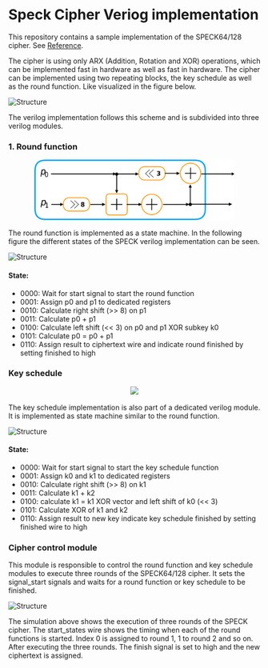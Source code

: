 # Speck Cipher Veriog implementation

This repository contains a sample implementation of the SPECK64/128 cipher. 
See [Reference](https://csrc.nist.gov/csrc/media/events/lightweight-cryptography-workshop-2015/documents/papers/session1-shors-paper.pdf).

The cipher is using only ARX (Addition, Rotation and XOR) operations, which can be implemented fast in hardware as well as fast in hardware. 
The cipher can be implemented using two repeating blocks, the key schedule as well as the round function.
Like visualized in the figure below.

![Structure](../../../figures/SPECKStructure.svg)

The verilog implementation follows this scheme and is subdivided into three verilog modules.

### 1. Round function

<p align="center">
<img src="figures/round_function.svg" width=400/>
</p>

The round function is implemented as a state machine. 
In the following figure the different states of the SPECK verilog implementation can be seen.

![Structure](../../../figures/round_function_module.png)

#### State:

- 0000: Wait for start signal to start the round function 
- 0001: Assign p0 and p1 to dedicated registers
- 0010: Calculate right shift (>> 8) on p1
- 0011: Calculate p0 + p1
- 0100: Calculate left shift (<< 3) on p0 and p1 XOR subkey k0
- 0101: Calculate p0 = p0 + p1
- 0110: Assign result to ciphertext wire and indicate round finished by setting finished to high



### Key schedule

<p align="center">
<img src="../../../figures/Key_schedule.svg" width=400/>
</p>

The key schedule implementation is also part of a dedicated verilog module. 
It is implemented as state machine similar to the round function. 

![Structure](../../../figures/key_schedule_module.png)

#### State:

- 0000: Wait for start signal to start the key schedule function 
- 0001: Assign k0 and k1 to dedicated registers
- 0010: Calculate right shift (>> 8) on k1
- 0011: Calculate k1 + k2
- 0100: calculate k1 = k1 XOR vector and left shift of k0 (<< 3)
- 0101: Calculate XOR of k1 and k2
- 0110: Assign result to new key indicate key schedule finished by setting finished wire to high

### Cipher control module

This module is responsible to control the round function and key schedule modules 
to execute three rounds of the SPECK64/128 cipher. 
It sets the signal_start signals and waits for a round function or key schedule to be finished. 

![Structure](../../../figures/SPECK_3_Rounds.png)

The simulation above shows the execution of three rounds of the SPECK cipher. 
The start_states wire shows the timing when each of the round functions is started. 
Index 0 is assigned to round 1, 1 to round 2 and so on. 
After executing the three rounds. The finish signal is set to high and the new ciphertext is assigned. 
